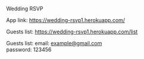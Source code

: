 Wedding RSVP

App link: https://wedding-rsvp1.herokuapp.com/

Guests list: https://wedding-rsvp1.herokuapp.com/list

Guests list:
email: example@gmail.com        
password: 123456
